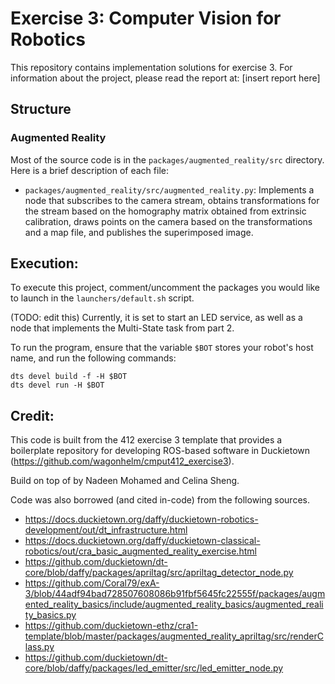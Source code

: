 # Exercise 3: Computer Vision for Robotics

This repository contains implementation solutions for exercise 3. For information about the project, please read the report at: [insert report here]

## Structure

### Augmented Reality

Most of the source code is in the `packages/augmented_reality/src` directory. Here is a brief description of each file:

- `packages/augmented_reality/src/augmented_reality.py`: Implements a node that subscribes to the camera stream, obtains transformations for the stream based on the homography matrix obtained from extrinsic calibration, draws points on the camera based on the transformations and a map file, and publishes the superimposed image.

## Execution:

To execute this project, comment/uncomment the packages you would like to launch in the `launchers/default.sh` script.

(TODO: edit this)
Currently, it is set to start an LED service, as well as a node that implements the Multi-State task from part 2.

To run the program, ensure that the variable `$BOT` stores your robot's host name, and run the following commands:

```
dts devel build -f -H $BOT
dts devel run -H $BOT
```

## Credit:

This code is built from the 412 exercise 3 template that provides a boilerplate repository for developing ROS-based software in Duckietown (https://github.com/wagonhelm/cmput412_exercise3).

Build on top of by Nadeen Mohamed and Celina Sheng.

Code was also borrowed (and cited in-code) from the following sources.

- https://docs.duckietown.org/daffy/duckietown-robotics-development/out/dt_infrastructure.html
- https://docs.duckietown.org/daffy/duckietown-classical-robotics/out/cra_basic_augmented_reality_exercise.html
- https://github.com/duckietown/dt-core/blob/daffy/packages/apriltag/src/apriltag_detector_node.py
- https://github.com/Coral79/exA-3/blob/44adf94bad728507608086b91fbf5645fc22555f/packages/augmented_reality_basics/include/augmented_reality_basics/augmented_reality_basics.py
- https://github.com/duckietown-ethz/cra1-template/blob/master/packages/augmented_reality_apriltag/src/renderClass.py
- https://github.com/duckietown/dt-core/blob/daffy/packages/led_emitter/src/led_emitter_node.py
